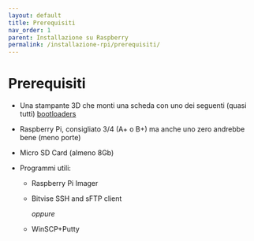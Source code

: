 ```yaml
---
layout: default
title: Prerequisiti
nav_order: 1
parent: Installazione su Raspberry
permalink: /installazione-rpi/prerequisiti/
---
```


# Prerequisiti

* Una stampante 3D che monti una scheda con uno dei seguenti (quasi tutti) [bootloaders](https://github.com/KevinOConnor/klipper/blob/master/docs/Bootloaders.md)

* Raspberry Pi, consigliato 3/4 (A+ o B+) ma anche uno zero andrebbe bene (meno porte)

* Micro SD Card (almeno 8Gb)

* Programmi utili:
  * Raspberry Pi Imager
  * Bitvise SSH and sFTP client

     _oppure_

  * WinSCP+Putty
